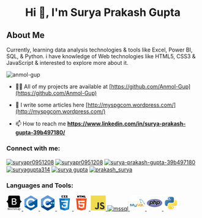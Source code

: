 <h1 align="center">Hi 👋, I'm Surya Prakash Gupta</h1>
<h2>About Me</h2>
<p>Currently, learning data analysis technologies & tools like Excel, Power BI, SQL, & Python. i have knowledge of Web technologies like HTML5, CSS3 & JavaScript & interested to explore more about it.</p>
<p align="left"> <img src="https://komarev.com/ghpvc/?username=anmol-gup&label=Profile%20views&color=0e75b6&style=flat" alt="anmol-gup" /> </p>

- 👨‍💻 All of my projects are available at [https://github.com/Anmol-Gup](https://github.com/Anmol-Gup)

- 📝 I write some articles here [http://myspgcom.wordpress.com/](http://myspgcom.wordpress.com/)

- 📫 How to reach me **https://www.linkedin.com/in/surya-prakash-gupta-39b497180/**

<h3 align="left">Connect with me:</h3>
<p align="left">
<a href="https://twitter.com/suryapr0951208" target="blank"><img align="center" src="https://raw.githubusercontent.com/rahuldkjain/github-profile-readme-generator/master/src/images/icons/Social/twitter.svg" alt="suryapr0951208" height="30" width="40" /></a>
<a href="[https://twitter.com/suryapr0951208](https://facebook.com/profile.php?id=100024963634024)" target="blank"><img align="center" src="https://raw.githubusercontent.com/rahuldkjain/github-profile-readme-generator/master/src/images/icons/Social/facebook.svg" alt="suryapr0951208" height="30" width="40" /></a>
<a href="https://linkedin.com/in/surya-prakash-gupta-39b497180" target="blank"><img align="center" src="https://raw.githubusercontent.com/rahuldkjain/github-profile-readme-generator/master/src/images/icons/Social/linked-in-alt.svg" alt="surya-prakash-gupta-39b497180" height="30" width="40" /></a>
<a href="https://instagram.com/suryagupta314" target="blank"><img align="center" src="https://raw.githubusercontent.com/rahuldkjain/github-profile-readme-generator/master/src/images/icons/Social/instagram.svg" alt="suryagupta314" height="30" width="40" /></a>
<a href="https://www.youtube.com/c/surya gupta" target="blank"><img align="center" src="https://raw.githubusercontent.com/rahuldkjain/github-profile-readme-generator/master/src/images/icons/Social/youtube.svg" alt="surya gupta" height="30" width="40" /></a>
<a href="https://www.hackerrank.com/prakash_surya" target="blank"><img align="center" src="https://raw.githubusercontent.com/rahuldkjain/github-profile-readme-generator/master/src/images/icons/Social/hackerrank.svg" alt="prakash_surya" height="30" width="40" /></a>
</p>

<h3 align="left">Languages and Tools:</h3>
<p align="left"> <a href="https://getbootstrap.com" target="_blank" rel="noreferrer"> <img src="https://raw.githubusercontent.com/devicons/devicon/master/icons/bootstrap/bootstrap-plain-wordmark.svg" alt="bootstrap" width="40" height="40"/> </a> <a href="https://www.cprogramming.com/" target="_blank" rel="noreferrer"> <img src="https://raw.githubusercontent.com/devicons/devicon/master/icons/c/c-original.svg" alt="c" width="40" height="40"/> </a> <a href="https://www.w3schools.com/cpp/" target="_blank" rel="noreferrer"> <img src="https://raw.githubusercontent.com/devicons/devicon/master/icons/cplusplus/cplusplus-original.svg" alt="cplusplus" width="40" height="40"/> </a> <a href="https://www.w3schools.com/css/" target="_blank" rel="noreferrer"> <img src="https://raw.githubusercontent.com/devicons/devicon/master/icons/css3/css3-original-wordmark.svg" alt="css3" width="40" height="40"/> </a> <a href="https://www.w3.org/html/" target="_blank" rel="noreferrer"> <img src="https://raw.githubusercontent.com/devicons/devicon/master/icons/html5/html5-original-wordmark.svg" alt="html5" width="40" height="40"/> </a> <a href="https://developer.mozilla.org/en-US/docs/Web/JavaScript" target="_blank" rel="noreferrer"> <img src="https://raw.githubusercontent.com/devicons/devicon/master/icons/javascript/javascript-original.svg" alt="javascript" width="40" height="40"/> </a> <a href="https://www.microsoft.com/en-us/sql-server" target="_blank" rel="noreferrer"> <img src="https://www.svgrepo.com/show/303229/microsoft-sql-server-logo.svg" alt="mssql" width="40" height="40"/> </a> <a href="https://www.mysql.com/" target="_blank" rel="noreferrer"> <img src="https://raw.githubusercontent.com/devicons/devicon/master/icons/mysql/mysql-original-wordmark.svg" alt="mysql" width="40" height="40"/> </a> <a href="https://www.php.net" target="_blank" rel="noreferrer"> <img src="https://raw.githubusercontent.com/devicons/devicon/master/icons/php/php-original.svg" alt="php" width="40" height="40"/> </a> <a href="https://www.python.org" target="_blank" rel="noreferrer"> <img src="https://raw.githubusercontent.com/devicons/devicon/master/icons/python/python-original.svg" alt="python" width="40" height="40"/> </a> </p>

<!-- <p><img align="left" src="https://github-readme-stats.vercel.app/api/top-langs?username=anmol-gup&show_icons=true&locale=en&layout=compact" alt="anmol-gup" /></p>

<p>&nbsp;<img align="center" src="https://github-readme-stats.vercel.app/api?username=anmol-gup&show_icons=true&locale=en" alt="anmol-gup" /></p>
 -->
